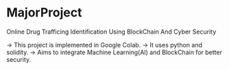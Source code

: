 # MajorProject
Online Drug Trafficing Identification Using BlockChain And Cyber Security

-> This project is implemented in Google Colab.
-> It uses python and solidity.
-> Aims to integrate Machine Learning(AI) and BlockChain for better security.
